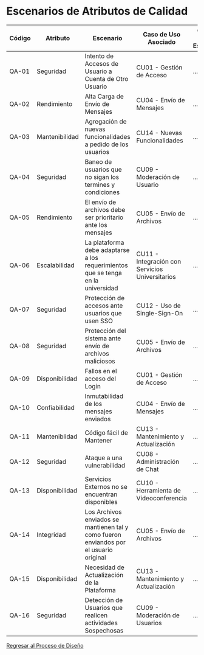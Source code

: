 # Escenarios de Atributos de Calidad

| Código | Atributo       | Escenario                                                                              | Caso de Uso Asociado                            | Código de Escenario |
| ------ | -------------- | -------------------------------------------------------------------------------------- | ----------------------------------------------- | ------------------- |
| QA-01  | Seguridad      | Intento de Accesos de Usuario a Cuenta de Otro Usuario                                 | CU01 - Gestión de Acceso                        | ...                 |
| QA-02  | Rendimiento    | Alta Carga de Envío de Mensajes                                                        | CU04 - Envío de Mensajes                        | ...                 |
| QA-03  | Mantenibilidad | Agregación de nuevas funcionalidades a pedido de los usuarios                          | CU14 - Nuevas Funcionalidades                   | ...                 |
| QA-04  | Seguridad      | Baneo de usuarios que no sigan los termines y condiciones                              | CU09 - Moderación de Usuario                    | ...                 |
| QA-05  | Rendimiento    | El envío de archivos debe ser prioritario ante los mensajes                            | CU05 - Envío de Archivos                        | ...                 |
| QA-06  | Escalabilidad  | La plataforma debe adaptarse a los requerimientos que se tenga en la universidad       | CU11 - Integración con Servicios Universitarios | ...                 |
| QA-07  | Seguridad      | Protección de accesos ante usuarios que usen SSO                                       | CU12 - Uso de Single-Sign-On                    | ...                 |
| QA-08  | Seguridad      | Protección del sistema ante envío de archivos maliciosos                               | CU05 - Envío de Archivos                        | ...                 |
| QA-09  | Disponibilidad | Fallos en el acceso del Login                                                          | CU01 - Gestión de Acceso                        | ...                 |
| QA-10  | Confiabilidad  | Inmutabilidad de los mensajes enviados                                                 | CU04 - Envío de Mensajes                        | ...                 |
| QA-11  | Manteniblidad  | Código fácil de Mantener                                                             | CU13 - Mantenimiento y Actualización            | ...                 |
| QA-12  | Seguridad      | Ataque a una vulnerabilidad                                                            | CU08 - Administración de Chat                   | ...                 |
| QA-13  | Disponibilidad | Servicios Externos no se encuentran disponibles                                        | CU10 - Herramienta de Videoconferencia          | ...                 |
| QA-14  | Integridad     | Los Archivos enviados se mantienen tal y como fueron enviandos por el usuario original | CU05 - Envío de Archivos                        | ...                 |
| QA-15  | Disponibilidad | Necesidad de Actualización de la Plataforma                                            | CU13 - Mantenimiento y Actualización            | ...                 |
| QA-16  | Seguridad      | Detección de Usuarios que realicen actividades Sospechosas                             | CU09 - Moderación de Usuarios                   | ...                 |

[Regresar al Proceso de Diseño](../ProcesoDeDiseño.md)